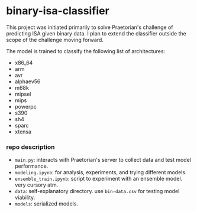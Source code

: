 # binary-isa-classifier

This project was initiated primarily to solve Praetorian's challenge of predicting ISA given binary data.  I plan to extend the classifier outside the scope of the challenge moving forward.

The model is trained to classify the following list of architectures:
- x86_64
- arm
- avr
- alphaev56
- m68k
- mipsel
- mips
- powerpc
- s390
- sh4
- sparc
- xtensa

### repo description

- ``main.py``: interacts with Praetorian's server to collect data and test model performance.
- ``modeling.ipynb``: for analysis, experiments, and trying different models.
- ``ensemble_train.ipynb``: script to experiment with an ensemble model.  very cursory atm.
- ``data``: self-explanatory directory.  use ``bin-data.csv`` for testing model viability.
- ``models``: serialized models.
